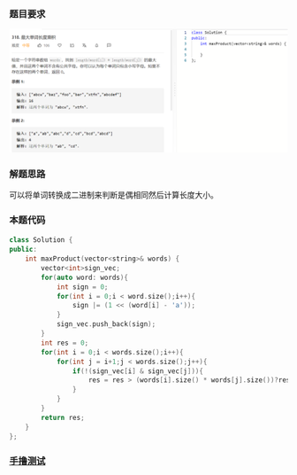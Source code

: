 ### 题目要求

![](./pic/318.png)

### 解题思路

可以将单词转换成二进制来判断是偶相同然后计算长度大小。

### 本题代码

```c++
class Solution {
public:
    int maxProduct(vector<string>& words) {
        vector<int>sign_vec;
        for(auto word: words){
            int sign = 0;
            for(int i = 0;i < word.size();i++){
                sign |= (1 << (word[i] - 'a'));
            }
            sign_vec.push_back(sign);
        }
        int res = 0;
        for(int i = 0;i < words.size();i++){
            for(int j = i+1;j < words.size();j++){
                if(!(sign_vec[i] & sign_vec[j])){
                    res = res > (words[i].size() * words[j].size())?res:words[i].size() * words[j].size();
                }
            }
        }
        return res;
    }
};
```

### [手撸测试](https://leetcode-cn.com/problems/maximum-product-of-word-lengths/)  

